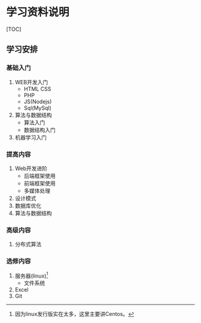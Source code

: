 # 学习资料说明

[TOC]

## 学习安排
### 基础入门
1. WEB开发入门
    - HTML CSS
    - PHP
    - JS(Nodejs)
    - Sql(MySql)
2. 算法与数据结构
    - 算法入门
    - 数据结构入门
3. 机器学习入门

### 提高内容
1. Web开发进阶
    - 后端框架使用
    - 前端框架使用
    - 多媒体处理
2. 设计模式
3. 数据库优化
4. 算法与数据结构

### 高级内容
1. 分布式算法

### 选修内容
1. 服务器(linux)[^1]
    - 文件系统
2. Excel
3. Git

[^1]: 因为linux发行版实在太多，这里主要讲Centos。
